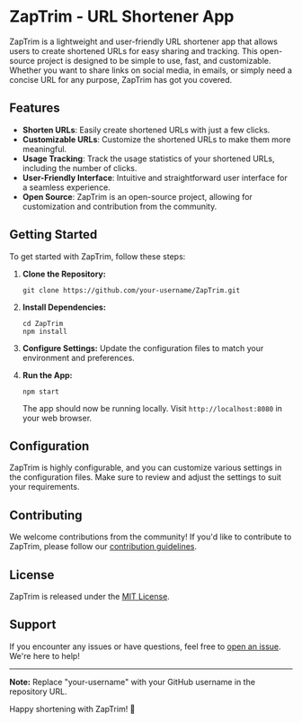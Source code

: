 # ZapTrim - URL Shortener App

ZapTrim is a lightweight and user-friendly URL shortener app that allows users to create shortened URLs for easy sharing and tracking. This open-source project is designed to be simple to use, fast, and customizable. Whether you want to share links on social media, in emails, or simply need a concise URL for any purpose, ZapTrim has got you covered.

## Features

- **Shorten URLs**: Easily create shortened URLs with just a few clicks.
- **Customizable URLs**: Customize the shortened URLs to make them more meaningful.
- **Usage Tracking**: Track the usage statistics of your shortened URLs, including the number of clicks.
- **User-Friendly Interface**: Intuitive and straightforward user interface for a seamless experience.
- **Open Source**: ZapTrim is an open-source project, allowing for customization and contribution from the community.

## Getting Started

To get started with ZapTrim, follow these steps:

1. **Clone the Repository:**
   ```
   git clone https://github.com/your-username/ZapTrim.git
   ```

2. **Install Dependencies:**
   ```
   cd ZapTrim
   npm install
   ```

3. **Configure Settings:**
   Update the configuration files to match your environment and preferences.

4. **Run the App:**
   ```
   npm start
   ```

   The app should now be running locally. Visit `http://localhost:8080` in your web browser.

## Configuration

ZapTrim is highly configurable, and you can customize various settings in the configuration files. Make sure to review and adjust the settings to suit your requirements.

## Contributing

We welcome contributions from the community! If you'd like to contribute to ZapTrim, please follow our [contribution guidelines](CONTRIBUTING.md).

## License

ZapTrim is released under the [MIT License](LICENSE).

## Support

If you encounter any issues or have questions, feel free to [open an issue](https://github.com/your-username/ZapTrim/issues). We're here to help!

---

**Note:** Replace "your-username" with your GitHub username in the repository URL.

Happy shortening with ZapTrim! 🚀
